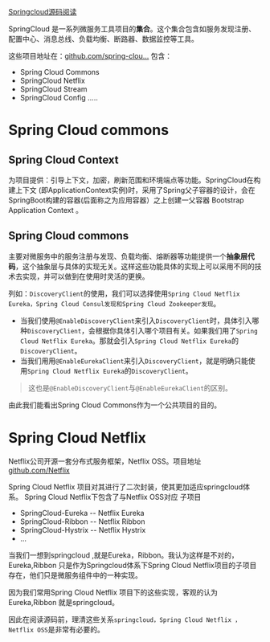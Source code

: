 

[Springcloud源码阅读](https://juejin.im/post/5de070236fb9a071bc134ce0)

SpringCloud 是一系列微服务工具项目的**集合**。这个集合包含如服务发现注册、配置中心、消息总线、负载均衡、断路器、数据监控等工具。

这些项目地址在：[github.com/spring-clou…](https://github.com/spring-cloud) 包含：

- Spring Cloud Commons
- SpringCloud Netflix
- SpringCloud Stream
- SpringCloud Config .....

# Spring Cloud commons



## Spring Cloud Context

为项目提供：引导上下文，加密，刷新范围和环境端点等功能。SpringCloud在构建上下文 (即ApplicationContext实例)时，采用了Spring父子容器的设计，会在 SpringBoot构建的容器(后面称之为应用容器）之上创建一父容器 Bootstrap Application Context 。



## Spring Cloud commons

主要对微服务中的服务注册与发现、负载均衡、熔断器等功能提供一个**抽象层代码**，这个抽象层与具体的实现无关。这样这些功能具体的实现上可以采用不同的技术去实现，并可以做到在使用时灵活的更换。

列如：`DiscoveryClient`的使用，我们可以选择使用`Spring Cloud Netflix Eureka，Spring Cloud Consul发现和Spring Cloud Zookeeper发现`。

- 当我们使用`@EnableDiscoveryClient`来引入`DiscoveryClient`时，具体引入哪种`DiscoveryClient`，会根据你具体引入哪个项目有关。如果我们用了`Spring Cloud Netflix Eureka`。那就会引入`Spring Cloud Netflix Eureka`的`DiscoveryClient`。
- 当我们用用`@EnableEurekaClient`来引入`DiscoveryClient`，就是明确只能使用`Spring Cloud Netflix Eureka`的`DiscoveryClient`。

> 这也是`@EnableDiscoveryClient`与`@EnableEurekaClient`的区别。

由此我们能看出Spring Cloud Commons作为一个公共项目的目的。



# Spring Cloud Netflix

Netflix公司开源一套分布式服务框架，Netflix OSS。项目地址[github.com/Netflix](https://github.com/Netflix)

Spring Cloud Netflix 项目对其进行了二次封装，使其更加适应springcloud体系。 Spring Cloud Netflix下包含了与Netflix OSS对应 子项目

- SpringCloud-Eureka -- Netflix Eureka
- SpringCloud-Ribbon -- Netflix Ribbon
- SpringCloud-Hystrix --  Netflix Hystrix
- ...

当我们一想到springcloud ,就是Eureka，Ribbon。我认为这样是不对的，Eureka,Ribbon 只是作为Springcloud体系下Spring Cloud Netflix项目的子项目存在，他们只是微服务组件中的一种实现。

因为我们常用Spring Cloud Netflix 项目下的这些实现，客观的认为Eureka,Ribbon 就是springcloud。

因此在阅读源码前，理清这些关系`springcloud，Spring Cloud Netflix ，Netflix OSS`是非常有必要的。

